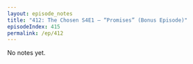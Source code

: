 ```yaml
---
layout: episode_notes
title: "412: The Chosen S4E1 — “Promises” (Bonus Episode)"
episodeIndex: 415
permalink: /ep/412
---
```

No notes yet.
